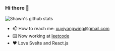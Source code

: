 ### Hi there 👋

![Shawn's github stats](https://github-readme-stats.vercel.app/api?username=InfiniteXyy)

- 📫 How to reach me: xuyiyangwing@gmail.com
- ⌨️ Now working at [leetcode](https://leetcode-cn.com)
- ❤ Love Svelte and React.js

